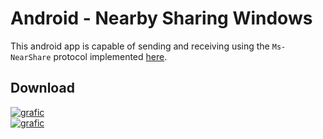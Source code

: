 # Android - Nearby Sharing Windows
This android app is capable of sending and receiving using the `Ms-NearShare` protocol implemented [here](https://github.com/ShortDevelopment/Nearby-Sharing-Windows/tree/master/ShortDev.Microsoft.ConnectedDevices.NearShare).   

## Download
[![grafic](https://img.shields.io/static/v1?style=for-the-badge&labelColor=212225&logoColor=fff&color=green&label=PlayStore&message=Stable&logo=google-play)](https://play.google.com/store/apps/details?id=de.shortdev.nearby_sharing_windows)   
[![grafic](https://img.shields.io/static/v1?style=for-the-badge&labelColor=212225&logoColor=fff&color=yellow&label=PlayStore&message=Preview&logo=google-play)](https://play.google.com/apps/testing/de.shortdev.nearby_sharing_windows)
